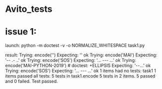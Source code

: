 # Avito_tests

# issue 1:
launch:
python -m doctest -v -o NORMALIZE_WHITESPACE task1.py

result:
Trying:
    encode('')
Expecting:
    ''
ok
Trying:
    encode('MAI')
Expecting:
    '-- .- ..'
ok
Trying:
    encode('SOS')
Expecting:
    '... --- ...'
ok
Trying:
    encode('MAI-PYTHON-2019') # doctest: +ELLIPSIS
Expecting:
    '--...'
ok
Trying:
    encode('SOS')
Expecting:
    '... ---
    ...'
ok
1 items had no tests:
    task1
1 items passed all tests:
   5 tests in task1.encode
5 tests in 2 items.
5 passed and 0 failed.
Test passed.


